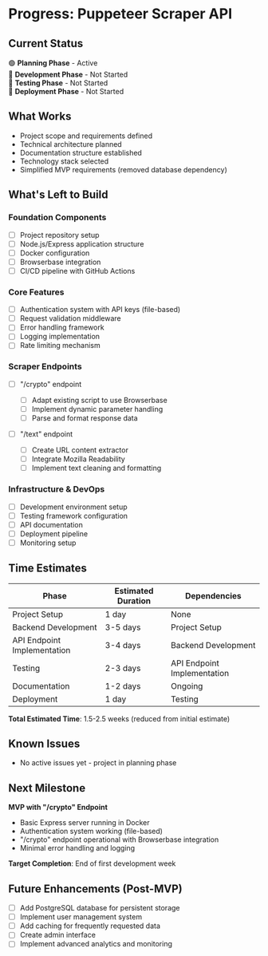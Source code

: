 # Progress: Puppeteer Scraper API

## Current Status

🟢 **Planning Phase** - Active  
🔴 **Development Phase** - Not Started  
🔴 **Testing Phase** - Not Started  
🔴 **Deployment Phase** - Not Started

## What Works

- Project scope and requirements defined
- Technical architecture planned
- Documentation structure established
- Technology stack selected
- Simplified MVP requirements (removed database dependency)

## What's Left to Build

### Foundation Components

- [ ] Project repository setup
- [ ] Node.js/Express application structure
- [ ] Docker configuration
- [ ] Browserbase integration
- [ ] CI/CD pipeline with GitHub Actions

### Core Features

- [ ] Authentication system with API keys (file-based)
- [ ] Request validation middleware
- [ ] Error handling framework
- [ ] Logging implementation
- [ ] Rate limiting mechanism

### Scraper Endpoints

- [ ] "/crypto" endpoint

  - [ ] Adapt existing script to use Browserbase
  - [ ] Implement dynamic parameter handling
  - [ ] Parse and format response data

- [ ] "/text" endpoint
  - [ ] Create URL content extractor
  - [ ] Integrate Mozilla Readability
  - [ ] Implement text cleaning and formatting

### Infrastructure & DevOps

- [ ] Development environment setup
- [ ] Testing framework configuration
- [ ] API documentation
- [ ] Deployment pipeline
- [ ] Monitoring setup

## Time Estimates

| Phase                       | Estimated Duration | Dependencies                |
| --------------------------- | ------------------ | --------------------------- |
| Project Setup               | 1 day              | None                        |
| Backend Development         | 3-5 days           | Project Setup               |
| API Endpoint Implementation | 3-4 days           | Backend Development         |
| Testing                     | 2-3 days           | API Endpoint Implementation |
| Documentation               | 1-2 days           | Ongoing                     |
| Deployment                  | 1 day              | Testing                     |

**Total Estimated Time**: 1.5-2.5 weeks (reduced from initial estimate)

## Known Issues

- No active issues yet - project in planning phase

## Next Milestone

**MVP with "/crypto" Endpoint**

- Basic Express server running in Docker
- Authentication system working (file-based)
- "/crypto" endpoint operational with Browserbase integration
- Minimal error handling and logging

**Target Completion**: End of first development week

## Future Enhancements (Post-MVP)

- [ ] Add PostgreSQL database for persistent storage
- [ ] Implement user management system
- [ ] Add caching for frequently requested data
- [ ] Create admin interface
- [ ] Implement advanced analytics and monitoring
